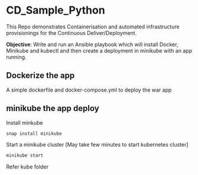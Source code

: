 # CD_Sample_Python

This Repo demonstrates Containerisation and automated infrastructure provisionings for the Continuous Deliver/Deployment.

**Objective**: Write and run an Ansible playbook which will install Docker, Minikube and kubectl and then create a deployment in minikube with an app running.

## Dockerize the app

A simple dockerfile and docker-compose.yml to deploy the war app

## minikube the app deploy

Install minkube

```bash
snap install minikube
```

Start a minikube cluster [May take few minutes to start kubernetes cluster]

```bash
minikube start
```

Refer kube folder
